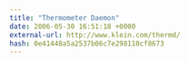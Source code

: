 ```yaml
---
title: "Thermometer Daemon"
date: 2006-05-30 16:51:18 +0000
external-url: http://www.klein.com/thermd/
hash: 0e41448a5a2537b06c7e298110cf8673
---
```



